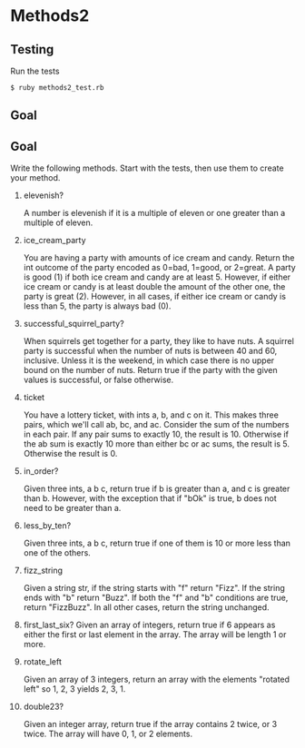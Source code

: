 # Methods2

## Testing

Run the tests

```
$ ruby methods2_test.rb
```

## Goal









## Goal

Write the following methods. Start with the tests, then use them to create your method.

1. elevenish?

    A number is elevenish if it is a multiple of eleven or one greater than a multiple of eleven.
2. ice_cream_party

    You are having a party with amounts of ice cream and candy. Return the int outcome of the party encoded as 0=bad, 1=good, or 2=great. A party is good (1) if both ice cream and candy are at least 5. However, if either ice cream or candy is at least double the amount of the other one, the party is great (2). However, in all cases, if either ice cream or candy is less than 5, the party is always bad (0).
3. successful_squirrel_party?

    When squirrels get together for a party, they like to have nuts. A squirrel party is successful when the number of nuts is between 40 and 60, inclusive. Unless it is the weekend, in which case there is no upper bound on the number of nuts. Return true if the party with the given values is successful, or false otherwise. 
4. ticket

    You have a lottery ticket, with ints a, b, and c on it. This makes three pairs, which we'll call ab, bc, and ac. Consider the sum of the numbers in each pair. If any pair sums to exactly 10, the result is 10. Otherwise if the ab sum is exactly 10 more than either bc or ac sums, the result is 5. Otherwise the result is 0.
5. in_order?

    Given three ints, a b c, return true if b is greater than a, and c is greater than b. However, with the exception that if "bOk" is true, b does not need to be greater than a. 
6. less_by_ten?

    Given three ints, a b c, return true if one of them is 10 or more less than one of the others.
7. fizz_string

    Given a string str, if the string starts with "f" return "Fizz". If the string ends with "b" return "Buzz". If both the "f" and "b" conditions are true, return "FizzBuzz". In all other cases, return the string unchanged.
8. first_last_six?
	Given an array of integers, return true if 6 appears as either the first or last element in the array. The array will be length 1 or more.
9. rotate_left

    Given an array of 3 integers, return an array with the elements "rotated left" so 1, 2, 3 yields 2, 3, 1.
10. double23?

    Given an integer array, return true if the array contains 2 twice, or 3 twice. The array will have 0, 1, or 2 elements.
